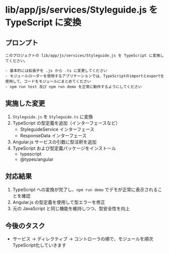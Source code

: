 # lib/app/js/services/Styleguide.js を TypeScript に変換

## プロンプト

```
このプロジェクトの lib/app/js/services/Styleguide.js を TypeScript に変換してください。

- 基本的には拡張子を .js から .ts に変更してください
- モジュールローダーを使用するアプリケーションでは、TypeScriptのimportとexportを使用して、コードをモジュールにまとめてください
- npm run test 及び npm run demo を正常に動作するようにしてください
```

## 実施した変更

1. `Styleguide.js` を `Styleguide.ts` に変換
2. TypeScript の型定義を追加（インターフェースなど）
   - StyleguideService インターフェース
   - ResponseData インターフェース 
3. Angular.js サービスの引数に型注釈を追加
4. TypeScript および型定義パッケージをインストール
   - typescript
   - @types/angular

## 対応結果

1. TypeScript への変換が完了し、`npm run demo` でデモが正常に表示されることを確認
2. Angular.js の型定義を使用して型エラーを修正
3. 元の JavaScript と同じ機能を維持しつつ、型安全性を向上

## 今後のタスク

- サービス → ディレクティブ → コントローラの順で、モジュールを順次TypeScript化していきます
